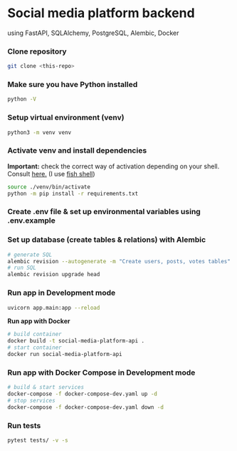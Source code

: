 # Social media platform backend

using FastAPI, SQLAlchemy, PostgreSQL, Alembic, Docker

### Clone repository

```sh
git clone <this-repo>
```

### Make sure you have Python installed

```sh
python -V
```

### Setup virtual environment (venv)

```sh
python3 -m venv venv
```

### Activate venv and install dependencies

**Important:** check the correct way of activation depending on your shell. Consult [here.](https://docs.python.org/3/tutorial/venv.html#creating-virtual-environments) (I use [fish shell](https://fishshell.com/))

```sh
source ./venv/bin/activate
python -m pip install -r requirements.txt
```

### Create .env file & set up environmental variables using .env.example

### Set up database (create tables & relations) with Alembic

```sh
# generate SQL
alembic revision --autogenerate -m "Create users, posts, votes tables"
# run SQL
alembic revision upgrade head
```

### Run app in Development mode

```sh
uvicorn app.main:app --reload
```

**Run app with Docker**

```sh
# build container
docker build -t social-media-platform-api .
# start container
docker run social-media-platform-api
```

### Run app with Docker Compose in Development mode

```sh
# build & start services
docker-compose -f docker-compose-dev.yaml up -d
# stop services
docker-compose -f docker-compose-dev.yaml down -d
```

### Run tests

```sh
pytest tests/ -v -s
```
